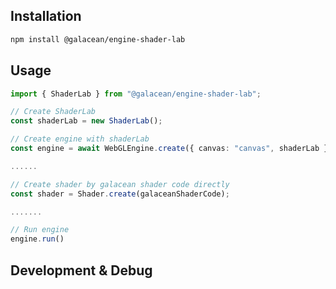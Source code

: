 ## Installation

```sh
npm install @galacean/engine-shader-lab
```

## Usage

```typescript
import { ShaderLab } from "@galacean/engine-shader-lab";

// Create ShaderLab
const shaderLab = new ShaderLab();

// Create engine with shaderLab
const engine = await WebGLEngine.create({ canvas: "canvas", shaderLab });

......

// Create shader by galacean shader code directly
const shader = Shader.create(galaceanShaderCode);

.......

// Run engine
engine.run()
```

## Development & Debug
